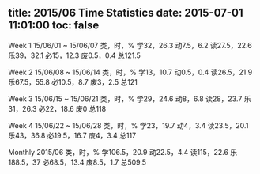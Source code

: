title: 2015/06 Time Statistics
date: 2015-07-01 11:01:00
toc: false
---
Week 1
15/06/01 ~ 15/06/07
类，时，%
学32，26.3
动7.5，6.2
读27.5，22.6
乐39，32.1
必15，12.3
废0.5，0.4
总121.5

Week 2
15/06/08 ~ 15/06/14
类，时，%
学13，10.7
动0.5，0.4
读26.5，21.9
乐67.5，55.8
必10.5，8.7
废3，2.5
总121

Week 3
15/06/15 ~ 15/06/21
类，时，%
学29，24.6
动8，6.8
读28，23.7
乐31，26.3
必22，18.6
废0
总118

Week 4
15/06/22 ~ 15/06/28
类，时，%
学23，19.7
动4，3.4
读23.5，20.1
乐43，36.8
必19.5，16.7
废4，3.4
总117

Monthly
2015/06
类，时，%
学106.5，20.9
动22.5，4.4
读115，22.6
乐188.5，37
必68.5，13.4
废8.5，1.7
总509.5

